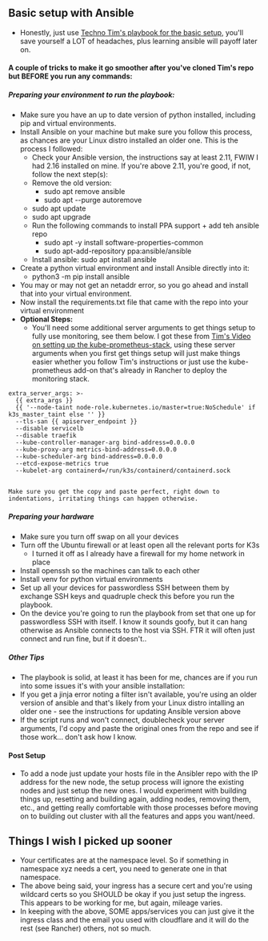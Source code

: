## Basic setup with Ansible 

* Honestly, just use [Techno Tim's playbook for the basic setup](https://www.youtube.com/watch?v=CbkEWcUZ7zM&t=316s), you'll save yourself a LOT of headaches, plus learning ansible will payoff later on. 

#### A couple of tricks to make it go smoother after you've cloned Tim's repo but BEFORE you run any commands: 

##### Preparing your environment to run the playbook: 
* Make sure you have an up to date version of python installed, including pip and virtual environments. 
* Install Ansible on your machine but make sure you follow this process, as chances are your Linux distro installed an older one. This is the process I followed:
    * Check your Ansible version, the instructions say at least 2.11, FWIW I had 2.16 installed on mine. If you're above 2.11, you're good, if not, follow the next step(s):
    * Remove the old version: 
        * sudo apt remove ansible 
        * sudo apt --purge autoremove 
    * sudo apt update 
    * sudo apt upgrade
    * Run the following commands to install PPA support + add teh ansible repo
        * sudo apt -y install software-properties-common
        * sudo apt-add-repository ppa:ansible/ansible
    * Install ansible: sudo apt install ansible 
* Create a python virtual environment and install Ansible directly into it:
    * python3 -m pip install ansible
* You may or may not get an netaddr error, so you go ahead and install that into your virtual environment. 
* Now install the requirements.txt file that came with the repo into your virtual environment
* **Optional Steps:**
    * You'll need some additional server arguments to get things setup to fully use monitoring, see them below. I got these from [Tim's Video on setting up the kube-prometheus-stack](https://www.youtube.com/watch?v=fzny5uUaAeY&t=119s), using these server arguments when you first get things setup will just make things easier whether you follow Tim's instructions or just use the kube-prometheus add-on that's already in Rancher to deploy the monitoring stack. 

```
extra_server_args: >-
  {{ extra_args }}
  {{ '--node-taint node-role.kubernetes.io/master=true:NoSchedule' if k3s_master_taint else '' }}
  --tls-san {{ apiserver_endpoint }}
  --disable servicelb
  --disable traefik
  --kube-controller-manager-arg bind-address=0.0.0.0
  --kube-proxy-arg metrics-bind-address=0.0.0.0
  --kube-scheduler-arg bind-address=0.0.0.0
  --etcd-expose-metrics true
  --kubelet-arg containerd=/run/k3s/containerd/containerd.sock
    
```
    Make sure you get the copy and paste perfect, right down to indentations, irritating things can happen otherwise. 

##### Preparing your hardware 
* Make sure you turn off swap on all your devices
* Turn off the Ubuntu firewall or at least open all the relevant ports for K3s 
    * I turned it off as I already have a firewall for my home network in place 
* Install openssh so the machines can talk to each other 
* Install venv for python virtual environments
* Set up all your devices for passwordless SSH between them by exchange SSH keys and quadruple check this before you run the playbook. 
* On the device you're going to run the playbook from set that one up for passwordless SSH with itself. I know it sounds goofy, but it can hang otherwise as Ansible connects to the host via SSH. FTR it will often just connect and run fine, but if it doesn't.. 

##### Other Tips 
* The playbook is solid, at least it has been for me, chances are if you run into some issues it's with your ansible installation: 
* If you get a jinja error noting a filter isn't available, you're using an older version of ansible and that's likely from your Linux distro intalling an older one - see the instructions for updating Ansible version above  
* If the script runs and won't connect, doublecheck your server arguments, I'd copy and paste the original ones from the repo and see if those work... don't ask how I know. 


#### Post Setup 
* To add a node just update your hosts file in the Ansibler repo with the IP address for the new node, the setup process will ignore the existing nodes and just setup the new ones. I would experiment with building things up, resetting and building again, adding nodes, removing them, etc., and getting really comfortable with those processes before moving on to building out cluster with all the features and apps you want/need. 


## Things I wish I picked up sooner    
* Your certificates are at the namespace level. So if something in namespace xyz needs a cert, you need to generate one in that namespace. 
* The above being said, your ingress has a secure cert and you're using wildcard certs so you SHOULD be okay if you just setup the ingress. This appears to be working for me, but again, mileage varies. 
* In keeping with the above, SOME apps/services you can just give it the ingress class and the email you used with cloudflare and it will do the rest (see Rancher) others, not so much. 



